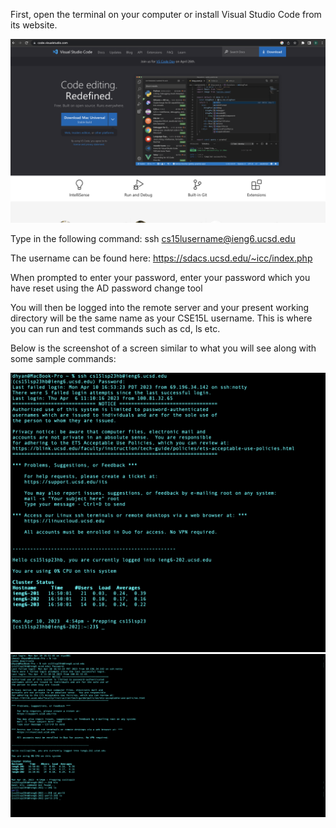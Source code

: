First, open the terminal on your computer or install Visual Studio Code from its website.

![VS Code Website](vs.png)

Type in the following command:
ssh cs15lusername@ieng6.ucsd.edu 

The username can be found here: https://sdacs.ucsd.edu/~icc/index.php

When prompted to enter your password, enter your password which you have reset using the AD password change tool

You will then be logged into the remote server and your present working directory will be the same name as your CSE15L username. This is where you can run and test commands such as cd, ls etc.

Below is the screenshot of a screen similar to what you will see along with some sample commands:

![Terminal Screenshot](term.png)
![Commands Screenshot](commands.png)